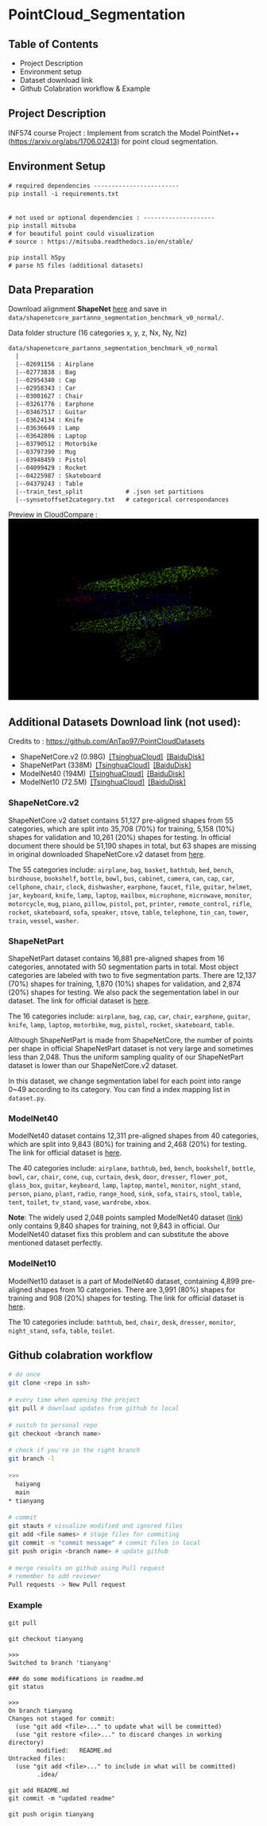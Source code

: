 # PointCloud_Segmentation

## Table of Contents
- Project Description
- Environment setup
- Dataset download link
- Github Colabration workflow & Example

## Project Description

INF574 course Project : 
Implement from scratch the Model PointNet++(https://arxiv.org/abs/1706.02413) for point cloud segmentation. 

## Environment Setup
```shell
# required dependencies ------------------------
pip install -i requirements.txt


# not used or optional dependencies : --------------------
pip install mitsuba 
# for beautiful point could visualization
# source : https://mitsuba.readthedocs.io/en/stable/

pip install h5py
# parse h5 files (additional datasets)
```

## Data Preparation
Download alignment **ShapeNet** [here](https://shapenet.cs.stanford.edu/media/shapenetcore_partanno_segmentation_benchmark_v0_normal.zip) and
save in `data/shapenetcore_partanno_segmentation_benchmark_v0_normal/`.

Data folder structure (16 categories x, y, z, Nx, Ny, Nz)
```text
data/shapenetcore_partanno_segmentation_benchmark_v0_normal
  |
  |--02691156 : Airplane
  |--02773838 : Bag	
  |--02954340 : Cap
  |--02958343 : Car
  |--03001627 : Chair
  |--03261776 : Earphone
  |--03467517 : Guitar	
  |--03624134 : Knife	
  |--03636649 : Lamp
  |--03642806 : Laptop	
  |--03790512 : Motorbike
  |--03797390 : Mug	
  |--03948459 : Pistol
  |--04099429 : Rocket	
  |--04225987 : Skateboard	
  |--04379243 : Table
  |--train_test_split            # .json set partitions
  |--synsetoffset2category.txt   # categorical correspondances
```
Preview in CloudCompare : 
![Airplane.txt](media/airplane.png)

## Additional Datasets Download link (not used):
Credits to : https://github.com/AnTao97/PointCloudDatasets

- ShapeNetCore.v2 (0.98G)&ensp;[[TsinghuaCloud]](https://cloud.tsinghua.edu.cn/f/06a3c383dc474179b97d/)&ensp;[[BaiduDisk]](https://pan.baidu.com/s/154As2kzHZczMipuoZIc0kg)
- ShapeNetPart (338M)&ensp;[[TsinghuaCloud]](https://cloud.tsinghua.edu.cn/f/c25d94e163454196a26b/)&ensp;[[BaiduDisk]](https://pan.baidu.com/s/1yi4bMVBE2mV8NqVRtNLoqw)
- ModelNet40 (194M)&ensp;[[TsinghuaCloud]](https://cloud.tsinghua.edu.cn/f/b3d9fe3e2a514def8097/)&ensp;[[BaiduDisk]](https://pan.baidu.com/s/1NQZgN8tvHVqQntxefcdVAg)
- ModelNet10 (72.5M)&ensp;[[TsinghuaCloud]](https://cloud.tsinghua.edu.cn/f/5414376f6afd41ce9b6d/)&ensp;[[BaiduDisk]](https://pan.baidu.com/s/1tfnKQ_yg3SfIgyLSwQ2E0g)

### ShapeNetCore.v2
ShapeNetCore.v2 datset contains 51,127 pre-aligned shapes from 55 categories, which are split into 35,708 (70%) for training, 5,158 (10%) shapes for validation and 10,261 (20%) shapes for testing. In official document there should be 51,190 shapes in total, but 63 shapes are missing in original downloaded ShapeNetCore.v2 dataset from [here](https://www.shapenet.org/download/shapenetcore). 

The 55 categories include: `airplane`, `bag`, `basket`, `bathtub`, `bed`, `bench`, `birdhouse`, `bookshelf`, `bottle`, `bowl`, `bus`, `cabinet`, `camera`, `can`, `cap`, `car`, `cellphone`, `chair`, `clock`, `dishwasher`, `earphone`, `faucet`, `file`, `guitar`, `helmet`, `jar`, `keyboard`, `knife`, `lamp`, `laptop`, `mailbox`, `microphone`, `microwave`, `monitor`, `motorcycle`, `mug`, `piano`, `pillow`, `pistol`, `pot`, `printer`, `remote_control`, `rifle`, `rocket`, `skateboard`, `sofa`, `speaker`, `stove`, `table`, `telephone`, `tin_can`, `tower`, `train`, `vessel`, `washer`.

### ShapeNetPart
ShapeNetPart dataset contains 16,881 pre-aligned shapes from 16 categories, annotated with 50 segmentation parts in total. Most object categories are labeled with two to five segmentation parts. There are 12,137 (70%) shapes for training, 1,870 (10%) shapes for validation, and 2,874 (20%) shapes for testing. We also pack the segementation label in our dataset. The link for official dataset is [here](https://shapenet.cs.stanford.edu/media/shapenet_part_seg_hdf5_data.zip).

The 16 categories include: `airplane`, `bag`, `cap`, `car`, `chair`, `earphone`, `guitar`, `knife`, `lamp`, `laptop`, `motorbike`, `mug`, `pistol`, `rocket`, `skateboard`, `table`.

Although ShapeNetPart is made from ShapeNetCore, the number of points per shape in official ShapeNetPart dataset is not very large and sometimes less than 2,048. Thus the uniform sampling quality of our ShapeNetPart dataset is lower than our ShapeNetCore.v2 dataset. 

In this dataset, we change segmentation label for each point into range 0~49 according to its category. You can find a index mapping list in `dataset.py`.

###  ModelNet40
ModelNet40 dataset contains 12,311 pre-aligned shapes from 40 categories, which are split into 9,843 (80%) for training and 2,468 (20%) for testing. The link for official dataset is [here](http://3dvision.princeton.edu/projects/2014/3DShapeNets/ModelNet10.zip).

The 40 categories include: `airplane`, `bathtub`, `bed`, `bench`, `bookshelf`, `bottle`, `bowl`, `car`, `chair`, `cone`, `cup`, `curtain`, `desk`, `door`, `dresser`, `flower_pot`, `glass_box`, `guitar`, `keyboard`, `lamp`, `laptop`, `mantel`, `monitor`, `night_stand`, `person`, `piano`, `plant`, `radio`, `range_hood`, `sink`, `sofa`, `stairs`, `stool`, `table`, `tent`, `toilet`, `tv_stand`, `vase`, `wardrobe`, `xbox`.

**Note**: The widely used 2,048 points sampled ModelNet40 dataset ([link](https://shapenet.cs.stanford.edu/media/modelnet40_ply_hdf5_2048.zip)) only contains 9,840 shapes for training, not 9,843 in official. Our ModelNet40 dataset fixs this problem and can substitute the above mentioned dataset perfectly.

### ModelNet10
ModelNet10 dataset is a part of ModelNet40 dataset, containing 4,899 pre-aligned shapes from 10 categories. There are 3,991 (80%) shapes for training and 908 (20%) shapes for testing. The link for official dataset is [here](http://modelnet.cs.princeton.edu/ModelNet40.zip).

The 10 categories include: `bathtub`, `bed`, `chair`, `desk`, `dresser`, `monitor`, `night_stand`, `sofa`, `table`, `toilet`.


## Github colabration workflow

```bash
# do once
git clone <repo in ssh>

# every time when opening the project
git pull # download updates from github to local 

# switch to personal repo
git checkout <branch name>

# check if you're in the right branch
git branch -l

>>>
  haiyang
  main
* tianyang

# commit 
git stauts # visualize modified and ignored files
git add <file names> # stage files for commiting 
git commit -m "commit message" # commit files in local
git push origin <branch name> # update github

# merge results on github using Pull request
# remember to add reviewer
Pull requests -> New Pull request
```

### Example
```shell
git pull 

git checkout tianyang

>>> 
Switched to branch 'tianyang'

### do some modifications in readme.md 
git status 

>>>
On branch tianyang
Changes not staged for commit:
  (use "git add <file>..." to update what will be committed)
  (use "git restore <file>..." to discard changes in working directory)
        modified:   README.md
Untracked files:
  (use "git add <file>..." to include in what will be committed)
        .idea/

git add README.md 
git commit -m "updated readme"

git push origin tianyang 
```


